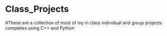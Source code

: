 # Class_Projects

#These are a collection of most of my in class individual and group projects completes using C++ and Python
